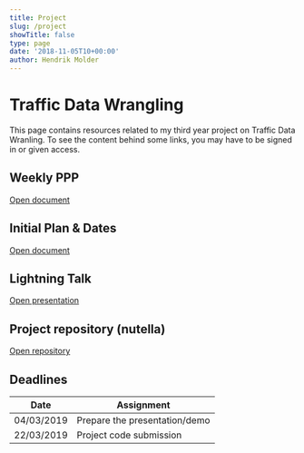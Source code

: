 ```yaml
---
title: Project
slug: /project
showTitle: false
type: page
date: '2018-11-05T10+00:00'
author: Hendrik Molder
---
```

# Traffic Data Wrangling

This page contains resources related to my third year project on Traffic Data Wranling. To see the content behind some links, you may have to be signed in or given access.

## Weekly PPP

[Open document](https://docs.google.com/document/d/1tedkUcGJwk85dZdxphawAgn9V_rnrNpqNHNBDadwloY/edit#heading=h.4xp97ubojzjv)

## Initial Plan & Dates

[Open document](https://docs.google.com/document/d/1Pn1bz6TWPghMwD-MXuJIdXS-RvG5jRZGlIzmMho5Xic/edit)

## Lightning Talk

[Open presentation](https://docs.google.com/presentation/d/1Z-72XysYcRJMfdyJ2EJXCck11r8TP4COHnjYcg3aIug/edit?usp=sharing)

## Project repository (nutella)

[Open repository](https://github.com/hendrikmolder/nutella)

## Deadlines

| Date       | Assignment                    |
| ---------- | ----------------------------- |
| 04/03/2019 | Prepare the presentation/demo |
| 22/03/2019 | Project code submission       |
